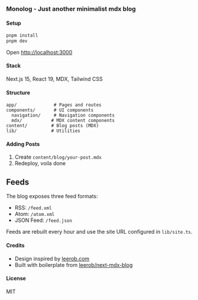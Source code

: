 ### Monolog - Just another minimalist mdx blog

#### Setup

```bash
pnpm install
pnpm dev
```

Open [http://localhost:3000](http://localhost:3000)

#### Stack

Next.js 15, React 19, MDX, Tailwind CSS

#### Structure

```text
app/              # Pages and routes
components/       # UI components
  navigation/     # Navigation components
  mdx/           # MDX content components
content/         # Blog posts (MDX)
lib/             # Utilities
```

#### Adding Posts

1. Create `content/blog/your-post.mdx`
2. Redeploy, voila done

## Feeds

The blog exposes three feed formats:

- RSS: `/feed.xml`
- Atom: `/atom.xml`
- JSON Feed: `/feed.json`

Feeds are rebuilt every hour and use the site URL configured in `lib/site.ts`.

#### Credits

- Design inspired by [leerob.com](https://leerob.com/)
- Built with boilerplate from [leerob/next-mdx-blog](https://github.com/leerob/next-mdx-blog)

#### License

MIT
